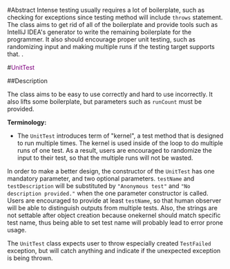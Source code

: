 #Abstract
Intense testing usually requires a lot of boilerplate, such as checking for exceptions since testing method will include `throws` statement. The class aims to get rid of all of the boilerplate and provide tools such as IntelliJ IDEA's generator to write the remaining boilerplate for the programmer. It also should encourage proper unit testing, such as randomizing input and making multiple runs if the testing target supports that. . 

#<font color="purple">UnitTest</font>

##Description

The class aims to be easy to use correctly and hard to use incorrectly. It also lifts some boilerplate, but parameters such as `runCount` must be provided.
 
 **Terminology:**
 
  - The `UnitTest` introduces term of "kernel", a test method that is designed to run multiple times. The kernel is used inside of the loop to do multiple runs of one test. As a result, users are encouraged to randomize the input to their test, so that the multiple runs will not be wasted.
 
 In order to make a better design, the constructor of the `UnitTest` has one mandatory parameter, and two optional parameters. `testName` and `testDescription` will be substituted by `"Anonymous test"` and `"No description provided."` when the one parameter constructor is called. Users are encouraged to provide at least `testName`, so that human observer will be able to distinguish outputs from multiple tests. Also, the strings are not settable after object creation because  onekernel should match specific test name, thus being able to set test name will probably lead to error prone usage. 

The `UnitTest` class expects user to throw especially created `TestFailed` exception, but will catch anything and indicate if the unexpected exception is being thrown.
